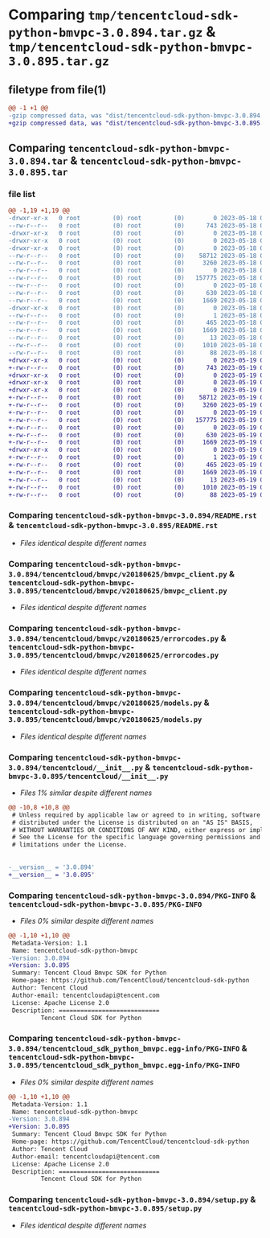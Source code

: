 # Comparing `tmp/tencentcloud-sdk-python-bmvpc-3.0.894.tar.gz` & `tmp/tencentcloud-sdk-python-bmvpc-3.0.895.tar.gz`

## filetype from file(1)

```diff
@@ -1 +1 @@
-gzip compressed data, was "dist/tencentcloud-sdk-python-bmvpc-3.0.894.tar", last modified: Thu May 18 00:17:43 2023, max compression
+gzip compressed data, was "dist/tencentcloud-sdk-python-bmvpc-3.0.895.tar", last modified: Fri May 19 02:43:37 2023, max compression
```

## Comparing `tencentcloud-sdk-python-bmvpc-3.0.894.tar` & `tencentcloud-sdk-python-bmvpc-3.0.895.tar`

### file list

```diff
@@ -1,19 +1,19 @@
-drwxr-xr-x   0 root         (0) root         (0)        0 2023-05-18 00:17:43.000000 tencentcloud-sdk-python-bmvpc-3.0.894/
--rw-r--r--   0 root         (0) root         (0)      743 2023-05-18 00:17:43.000000 tencentcloud-sdk-python-bmvpc-3.0.894/README.rst
-drwxr-xr-x   0 root         (0) root         (0)        0 2023-05-18 00:17:43.000000 tencentcloud-sdk-python-bmvpc-3.0.894/tencentcloud/
-drwxr-xr-x   0 root         (0) root         (0)        0 2023-05-18 00:17:43.000000 tencentcloud-sdk-python-bmvpc-3.0.894/tencentcloud/bmvpc/
-drwxr-xr-x   0 root         (0) root         (0)        0 2023-05-18 00:17:43.000000 tencentcloud-sdk-python-bmvpc-3.0.894/tencentcloud/bmvpc/v20180625/
--rw-r--r--   0 root         (0) root         (0)    58712 2023-05-18 00:17:43.000000 tencentcloud-sdk-python-bmvpc-3.0.894/tencentcloud/bmvpc/v20180625/bmvpc_client.py
--rw-r--r--   0 root         (0) root         (0)     3260 2023-05-18 00:17:43.000000 tencentcloud-sdk-python-bmvpc-3.0.894/tencentcloud/bmvpc/v20180625/errorcodes.py
--rw-r--r--   0 root         (0) root         (0)        0 2023-05-18 00:17:43.000000 tencentcloud-sdk-python-bmvpc-3.0.894/tencentcloud/bmvpc/v20180625/__init__.py
--rw-r--r--   0 root         (0) root         (0)   157775 2023-05-18 00:17:43.000000 tencentcloud-sdk-python-bmvpc-3.0.894/tencentcloud/bmvpc/v20180625/models.py
--rw-r--r--   0 root         (0) root         (0)        0 2023-05-18 00:17:43.000000 tencentcloud-sdk-python-bmvpc-3.0.894/tencentcloud/bmvpc/__init__.py
--rw-r--r--   0 root         (0) root         (0)      630 2023-05-18 00:17:43.000000 tencentcloud-sdk-python-bmvpc-3.0.894/tencentcloud/__init__.py
--rw-r--r--   0 root         (0) root         (0)     1669 2023-05-18 00:17:43.000000 tencentcloud-sdk-python-bmvpc-3.0.894/PKG-INFO
-drwxr-xr-x   0 root         (0) root         (0)        0 2023-05-18 00:17:43.000000 tencentcloud-sdk-python-bmvpc-3.0.894/tencentcloud_sdk_python_bmvpc.egg-info/
--rw-r--r--   0 root         (0) root         (0)        1 2023-05-18 00:17:43.000000 tencentcloud-sdk-python-bmvpc-3.0.894/tencentcloud_sdk_python_bmvpc.egg-info/dependency_links.txt
--rw-r--r--   0 root         (0) root         (0)      465 2023-05-18 00:17:43.000000 tencentcloud-sdk-python-bmvpc-3.0.894/tencentcloud_sdk_python_bmvpc.egg-info/SOURCES.txt
--rw-r--r--   0 root         (0) root         (0)     1669 2023-05-18 00:17:43.000000 tencentcloud-sdk-python-bmvpc-3.0.894/tencentcloud_sdk_python_bmvpc.egg-info/PKG-INFO
--rw-r--r--   0 root         (0) root         (0)       13 2023-05-18 00:17:43.000000 tencentcloud-sdk-python-bmvpc-3.0.894/tencentcloud_sdk_python_bmvpc.egg-info/top_level.txt
--rw-r--r--   0 root         (0) root         (0)     1010 2023-05-18 00:17:43.000000 tencentcloud-sdk-python-bmvpc-3.0.894/setup.py
--rw-r--r--   0 root         (0) root         (0)       88 2023-05-18 00:17:43.000000 tencentcloud-sdk-python-bmvpc-3.0.894/setup.cfg
+drwxr-xr-x   0 root         (0) root         (0)        0 2023-05-19 02:43:37.000000 tencentcloud-sdk-python-bmvpc-3.0.895/
+-rw-r--r--   0 root         (0) root         (0)      743 2023-05-19 02:43:37.000000 tencentcloud-sdk-python-bmvpc-3.0.895/README.rst
+drwxr-xr-x   0 root         (0) root         (0)        0 2023-05-19 02:43:37.000000 tencentcloud-sdk-python-bmvpc-3.0.895/tencentcloud/
+drwxr-xr-x   0 root         (0) root         (0)        0 2023-05-19 02:43:37.000000 tencentcloud-sdk-python-bmvpc-3.0.895/tencentcloud/bmvpc/
+drwxr-xr-x   0 root         (0) root         (0)        0 2023-05-19 02:43:37.000000 tencentcloud-sdk-python-bmvpc-3.0.895/tencentcloud/bmvpc/v20180625/
+-rw-r--r--   0 root         (0) root         (0)    58712 2023-05-19 02:43:37.000000 tencentcloud-sdk-python-bmvpc-3.0.895/tencentcloud/bmvpc/v20180625/bmvpc_client.py
+-rw-r--r--   0 root         (0) root         (0)     3260 2023-05-19 02:43:37.000000 tencentcloud-sdk-python-bmvpc-3.0.895/tencentcloud/bmvpc/v20180625/errorcodes.py
+-rw-r--r--   0 root         (0) root         (0)        0 2023-05-19 02:43:37.000000 tencentcloud-sdk-python-bmvpc-3.0.895/tencentcloud/bmvpc/v20180625/__init__.py
+-rw-r--r--   0 root         (0) root         (0)   157775 2023-05-19 02:43:37.000000 tencentcloud-sdk-python-bmvpc-3.0.895/tencentcloud/bmvpc/v20180625/models.py
+-rw-r--r--   0 root         (0) root         (0)        0 2023-05-19 02:43:37.000000 tencentcloud-sdk-python-bmvpc-3.0.895/tencentcloud/bmvpc/__init__.py
+-rw-r--r--   0 root         (0) root         (0)      630 2023-05-19 02:43:37.000000 tencentcloud-sdk-python-bmvpc-3.0.895/tencentcloud/__init__.py
+-rw-r--r--   0 root         (0) root         (0)     1669 2023-05-19 02:43:37.000000 tencentcloud-sdk-python-bmvpc-3.0.895/PKG-INFO
+drwxr-xr-x   0 root         (0) root         (0)        0 2023-05-19 02:43:37.000000 tencentcloud-sdk-python-bmvpc-3.0.895/tencentcloud_sdk_python_bmvpc.egg-info/
+-rw-r--r--   0 root         (0) root         (0)        1 2023-05-19 02:43:37.000000 tencentcloud-sdk-python-bmvpc-3.0.895/tencentcloud_sdk_python_bmvpc.egg-info/dependency_links.txt
+-rw-r--r--   0 root         (0) root         (0)      465 2023-05-19 02:43:37.000000 tencentcloud-sdk-python-bmvpc-3.0.895/tencentcloud_sdk_python_bmvpc.egg-info/SOURCES.txt
+-rw-r--r--   0 root         (0) root         (0)     1669 2023-05-19 02:43:37.000000 tencentcloud-sdk-python-bmvpc-3.0.895/tencentcloud_sdk_python_bmvpc.egg-info/PKG-INFO
+-rw-r--r--   0 root         (0) root         (0)       13 2023-05-19 02:43:37.000000 tencentcloud-sdk-python-bmvpc-3.0.895/tencentcloud_sdk_python_bmvpc.egg-info/top_level.txt
+-rw-r--r--   0 root         (0) root         (0)     1010 2023-05-19 02:43:37.000000 tencentcloud-sdk-python-bmvpc-3.0.895/setup.py
+-rw-r--r--   0 root         (0) root         (0)       88 2023-05-19 02:43:37.000000 tencentcloud-sdk-python-bmvpc-3.0.895/setup.cfg
```

### Comparing `tencentcloud-sdk-python-bmvpc-3.0.894/README.rst` & `tencentcloud-sdk-python-bmvpc-3.0.895/README.rst`

 * *Files identical despite different names*

### Comparing `tencentcloud-sdk-python-bmvpc-3.0.894/tencentcloud/bmvpc/v20180625/bmvpc_client.py` & `tencentcloud-sdk-python-bmvpc-3.0.895/tencentcloud/bmvpc/v20180625/bmvpc_client.py`

 * *Files identical despite different names*

### Comparing `tencentcloud-sdk-python-bmvpc-3.0.894/tencentcloud/bmvpc/v20180625/errorcodes.py` & `tencentcloud-sdk-python-bmvpc-3.0.895/tencentcloud/bmvpc/v20180625/errorcodes.py`

 * *Files identical despite different names*

### Comparing `tencentcloud-sdk-python-bmvpc-3.0.894/tencentcloud/bmvpc/v20180625/models.py` & `tencentcloud-sdk-python-bmvpc-3.0.895/tencentcloud/bmvpc/v20180625/models.py`

 * *Files identical despite different names*

### Comparing `tencentcloud-sdk-python-bmvpc-3.0.894/tencentcloud/__init__.py` & `tencentcloud-sdk-python-bmvpc-3.0.895/tencentcloud/__init__.py`

 * *Files 1% similar despite different names*

```diff
@@ -10,8 +10,8 @@
 # Unless required by applicable law or agreed to in writing, software
 # distributed under the License is distributed on an "AS IS" BASIS,
 # WITHOUT WARRANTIES OR CONDITIONS OF ANY KIND, either express or implied.
 # See the License for the specific language governing permissions and
 # limitations under the License.
 
 
-__version__ = '3.0.894'
+__version__ = '3.0.895'
```

### Comparing `tencentcloud-sdk-python-bmvpc-3.0.894/PKG-INFO` & `tencentcloud-sdk-python-bmvpc-3.0.895/PKG-INFO`

 * *Files 0% similar despite different names*

```diff
@@ -1,10 +1,10 @@
 Metadata-Version: 1.1
 Name: tencentcloud-sdk-python-bmvpc
-Version: 3.0.894
+Version: 3.0.895
 Summary: Tencent Cloud Bmvpc SDK for Python
 Home-page: https://github.com/TencentCloud/tencentcloud-sdk-python
 Author: Tencent Cloud
 Author-email: tencentcloudapi@tencent.com
 License: Apache License 2.0
 Description: ============================
         Tencent Cloud SDK for Python
```

### Comparing `tencentcloud-sdk-python-bmvpc-3.0.894/tencentcloud_sdk_python_bmvpc.egg-info/PKG-INFO` & `tencentcloud-sdk-python-bmvpc-3.0.895/tencentcloud_sdk_python_bmvpc.egg-info/PKG-INFO`

 * *Files 0% similar despite different names*

```diff
@@ -1,10 +1,10 @@
 Metadata-Version: 1.1
 Name: tencentcloud-sdk-python-bmvpc
-Version: 3.0.894
+Version: 3.0.895
 Summary: Tencent Cloud Bmvpc SDK for Python
 Home-page: https://github.com/TencentCloud/tencentcloud-sdk-python
 Author: Tencent Cloud
 Author-email: tencentcloudapi@tencent.com
 License: Apache License 2.0
 Description: ============================
         Tencent Cloud SDK for Python
```

### Comparing `tencentcloud-sdk-python-bmvpc-3.0.894/setup.py` & `tencentcloud-sdk-python-bmvpc-3.0.895/setup.py`

 * *Files identical despite different names*


